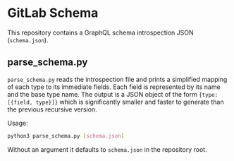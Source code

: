 # GitLab Schema

This repository contains a GraphQL schema introspection JSON (`schema.json`).

## parse_schema.py

`parse_schema.py` reads the introspection file and prints a simplified
mapping of each type to its immediate fields. Each field is represented by
its name and the base type name. The output is a JSON object of the form
`{type: [{field, type}]}` which is significantly smaller and faster to
generate than the previous recursive version.

Usage:

```bash
python3 parse_schema.py [schema.json]
```

Without an argument it defaults to `schema.json` in the repository root.
